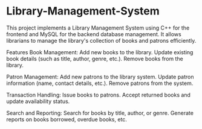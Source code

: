 # Library-Management-System

This project implements a Library Management System using C++ for the frontend and MySQL for the backend database management. It allows librarians to manage the library's collection of books and patrons efficiently.

Features
Book Management:
Add new books to the library.
Update existing book details (such as title, author, genre, etc.).
Remove books from the library.


Patron Management:
Add new patrons to the library system.
Update patron information (name, contact details, etc.).
Remove patrons from the system.


Transaction Handling:
Issue books to patrons.
Accept returned books and update availability status.


Search and Reporting:
Search for books by title, author, or genre.
Generate reports on books borrowed, overdue books, etc.
